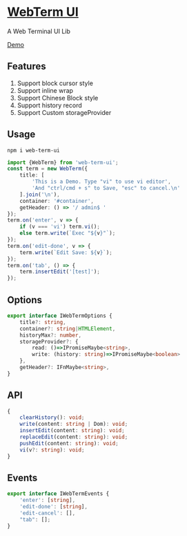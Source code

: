 <!--
 * @Author: theajack
 * @Date: 2023-05-09 22:31:06
 * @Description: Coding something
-->
# [WebTerm UI](https://github.com/theajack/web-term-ui)

A Web Terminal UI Lib

[Demo](https://theajack.github.io/web-term-ui)

## Features

1. Support block cursor style
2. Support inline wrap
3. Support Chinese Block style
4. Support history record
5. Support Custom storageProvider

## Usage

```
npm i web-term-ui
```

```ts
import {WebTerm} from 'web-term-ui';
const term = new WebTerm({
    title: [
        'This is a Demo. Type "vi" to use vi editor',
        'And "ctrl/cmd + s" to Save, "esc" to cancel.\n'
    ].join('\n'),
    container: '#container',
    getHeader: () => '/ admin$ '
});
term.on('enter', v => {
    if (v === 'vi') term.vi();
    else term.write(`Exec "${v}"`);
});
term.on('edit-done', v => {
    term.write(`Edit Save: ${v}`);
});
term.on('tab', () => {
    term.insertEdit('[test]');
});
```

## Options

```ts
export interface IWebTermOptions {
    title?: string,
    container?: string|HTMLElement,
    historyMax?: number,
    storageProvider?: {
        read: ()=>IPromiseMaybe<string>,
        write: (history: string)=>IPromiseMaybe<boolean>
    },
    getHeader?: IFnMaybe<string>,
}
```

## API

```ts
{
    clearHistory(): void;
	write(content: string | Dom): void;
	insertEdit(content: string): void;
	replaceEdit(content: string): void;
	pushEdit(content: string): void;
	vi(v?: string): void;
}
```

## Events

```ts
export interface IWebTermEvents {
    'enter': [string],
    'edit-done': [string],
    'edit-cancel': [],
	"tab": [];
}
```
